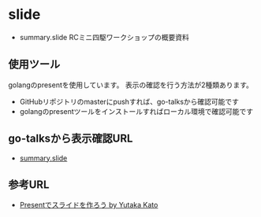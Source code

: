 # slide

- summary.slide
    RCミニ四駆ワークショップの概要資料

## 使用ツール

golangのpresentを使用しています。
表示の確認を行う方法が2種類あります。

- GitHubリポジトリのmasterにpushすれば、go-talksから確認可能です
- golangのpresentツールをインストールすればローカル環境で確認可能です

## go-talksから表示確認URL

- [summary.slide](http://go-talks.appspot.com/github.com/rc-mini4wd-workshop-2017/slide/summary.slide)

## 参考URL

- [Presentでスライドを作ろう by Yutaka Kato](https://www.slideshare.net/YutakaKato/present-75952579)
